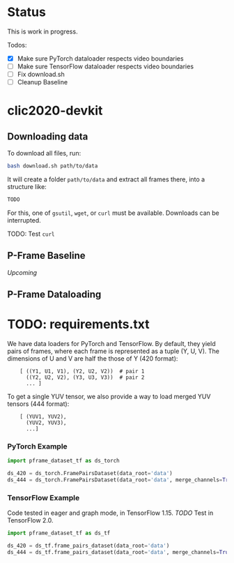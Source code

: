 # Status

This is work in progress.

Todos:
- [x] Make sure PyTorch dataloader respects video boundaries
- [ ] Make sure TensorFlow dataloader respects video boundaries
- [ ] Fix download.sh
- [ ] Cleanup Baseline

# clic2020-devkit

## Downloading data

To download all files, run:

```bash
bash download.sh path/to/data
```

It will create a folder `path/to/data` and extract all frames there, into a structure like:

```python
TODO
```

For this, one of `gsutil`, `wget`, or `curl` must be available. Downloads can be interrupted.

TODO: Test `curl`

## P-Frame Baseline

*_Upcoming_*

## P-Frame Dataloading

# TODO: requirements.txt

We have data loaders for PyTorch and TensorFlow. By default, they yield pairs of frames, where each frame is represented 
as a tuple (Y, U, V). The dimensions of U and V are half the those of Y (420 format):

```
    [ ((Y1, U1, V1), (Y2, U2, V2))  # pair 1
      ((Y2, U2, V2), (Y3, U3, V3))  # pair 2
      ... ]
```

To get a single YUV tensor, we also provide a way to load merged YUV tensors (444 format):

```
    [ (YUV1, YUV2),
      (YUV2, YUV3),
      ...]
```

### PyTorch Example

```python
import pframe_dataset_tf as ds_torch

ds_420 = ds_torch.FramePairsDataset(data_root='data')
ds_444 = ds_torch.FramePairsDataset(data_root='data', merge_channels=True)
```

### TensorFlow Example

Code tested in eager and graph mode, in TensorFlow 1.15. _TODO_ Test in TensorFlow 2.0.

```python 
import pframe_dataset_tf as ds_tf

ds_420 = ds_tf.frame_pairs_dataset(data_root='data')
ds_444 = ds_tf.frame_pairs_dataset(data_root='data', merge_channels=True)
```


